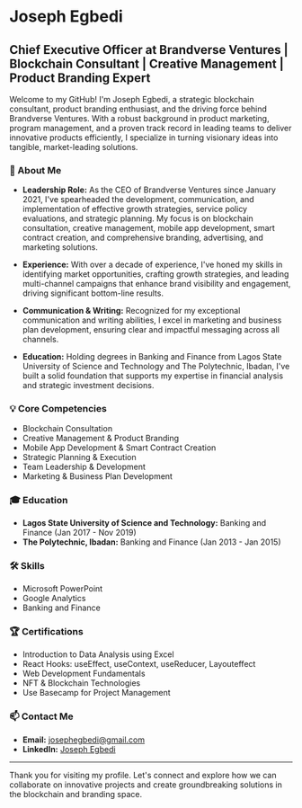 # Joseph Egbedi

## Chief Executive Officer at Brandverse Ventures | Blockchain Consultant | Creative Management | Product Branding Expert

Welcome to my GitHub! I'm Joseph Egbedi, a strategic blockchain consultant, product branding enthusiast, and the driving force behind Brandverse Ventures. With a robust background in product marketing, program management, and a proven track record in leading teams to deliver innovative products efficiently, I specialize in turning visionary ideas into tangible, market-leading solutions.

### 🚀 About Me

- **Leadership Role:** As the CEO of Brandverse Ventures since January 2021, I've spearheaded the development, communication, and implementation of effective growth strategies, service policy evaluations, and strategic planning. My focus is on blockchain consultation, creative management, mobile app development, smart contract creation, and comprehensive branding, advertising, and marketing solutions.

- **Experience:** With over a decade of experience, I've honed my skills in identifying market opportunities, crafting growth strategies, and leading multi-channel campaigns that enhance brand visibility and engagement, driving significant bottom-line results.

- **Communication & Writing:** Recognized for my exceptional communication and writing abilities, I excel in marketing and business plan development, ensuring clear and impactful messaging across all channels.

- **Education:** Holding degrees in Banking and Finance from Lagos State University of Science and Technology and The Polytechnic, Ibadan, I've built a solid foundation that supports my expertise in financial analysis and strategic investment decisions.

### 💡 Core Competencies

- Blockchain Consultation
- Creative Management & Product Branding
- Mobile App Development & Smart Contract Creation
- Strategic Planning & Execution
- Team Leadership & Development
- Marketing & Business Plan Development

### 🎓 Education

- **Lagos State University of Science and Technology:** Banking and Finance (Jan 2017 - Nov 2019)
- **The Polytechnic, Ibadan:** Banking and Finance (Jan 2013 - Jan 2015)

### 🛠 Skills

- Microsoft PowerPoint
- Google Analytics
- Banking and Finance

### 🏆 Certifications

- Introduction to Data Analysis using Excel
- React Hooks: useEffect, useContext, useReducer, Layouteffect
- Web Development Fundamentals
- NFT & Blockchain Technologies
- Use Basecamp for Project Management

### 📫 Contact Me

- **Email:** josephegbedi@gmail.com
- **LinkedIn:** [Joseph Egbedi](www.linkedin.com/in/joseph-egbedi)

---

Thank you for visiting my profile. Let's connect and explore how we can collaborate on innovative projects and create groundbreaking solutions in the blockchain and branding space.

